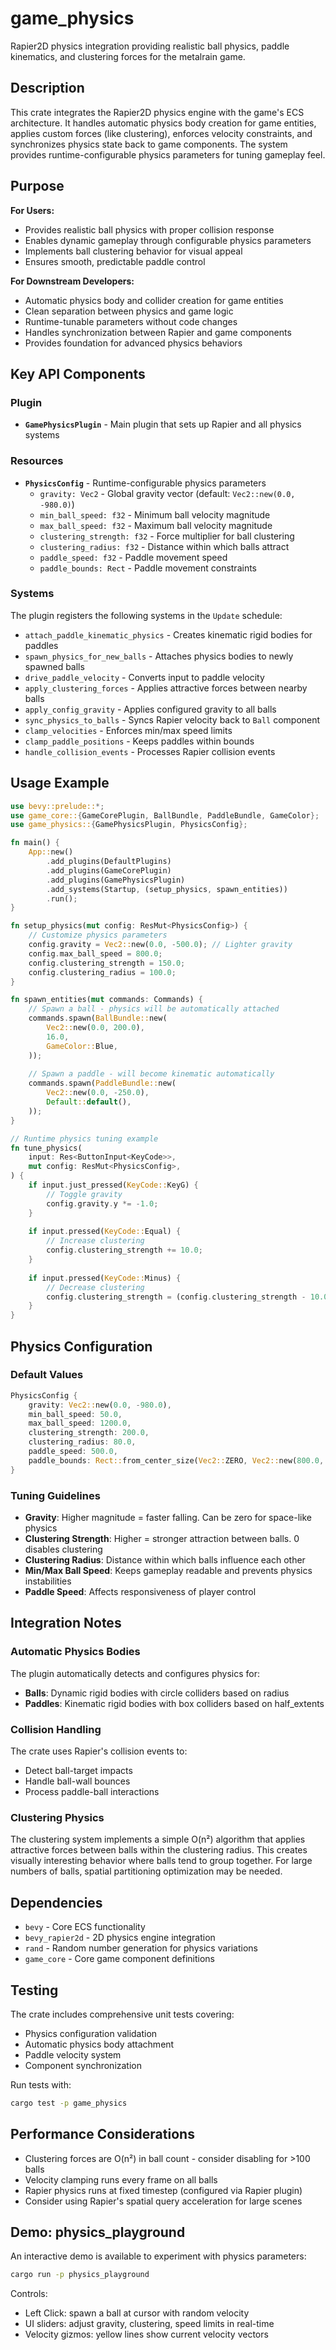 # game_physics

Rapier2D physics integration providing realistic ball physics, paddle kinematics, and clustering forces for the metalrain game.

## Description

This crate integrates the Rapier2D physics engine with the game's ECS architecture. It handles automatic physics body creation for game entities, applies custom forces (like clustering), enforces velocity constraints, and synchronizes physics state back to game components. The system provides runtime-configurable physics parameters for tuning gameplay feel.

## Purpose

**For Users:**

- Provides realistic ball physics with proper collision response
- Enables dynamic gameplay through configurable physics parameters
- Implements ball clustering behavior for visual appeal
- Ensures smooth, predictable paddle control

**For Downstream Developers:**

- Automatic physics body and collider creation for game entities
- Clean separation between physics and game logic
- Runtime-tunable parameters without code changes
- Handles synchronization between Rapier and game components
- Provides foundation for advanced physics behaviors

## Key API Components

### Plugin

- **`GamePhysicsPlugin`** - Main plugin that sets up Rapier and all physics systems

### Resources

- **`PhysicsConfig`** - Runtime-configurable physics parameters
  - `gravity: Vec2` - Global gravity vector (default: `Vec2::new(0.0, -980.0)`)
  - `min_ball_speed: f32` - Minimum ball velocity magnitude
  - `max_ball_speed: f32` - Maximum ball velocity magnitude
  - `clustering_strength: f32` - Force multiplier for ball clustering
  - `clustering_radius: f32` - Distance within which balls attract
  - `paddle_speed: f32` - Paddle movement speed
  - `paddle_bounds: Rect` - Paddle movement constraints

### Systems

The plugin registers the following systems in the `Update` schedule:

- `attach_paddle_kinematic_physics` - Creates kinematic rigid bodies for paddles
- `spawn_physics_for_new_balls` - Attaches physics bodies to newly spawned balls
- `drive_paddle_velocity` - Converts input to paddle velocity
- `apply_clustering_forces` - Applies attractive forces between nearby balls
- `apply_config_gravity` - Applies configured gravity to all balls
- `sync_physics_to_balls` - Syncs Rapier velocity back to `Ball` component
- `clamp_velocities` - Enforces min/max speed limits
- `clamp_paddle_positions` - Keeps paddles within bounds
- `handle_collision_events` - Processes Rapier collision events

## Usage Example

```rust
use bevy::prelude::*;
use game_core::{GameCorePlugin, BallBundle, PaddleBundle, GameColor};
use game_physics::{GamePhysicsPlugin, PhysicsConfig};

fn main() {
    App::new()
        .add_plugins(DefaultPlugins)
        .add_plugins(GameCorePlugin)
        .add_plugins(GamePhysicsPlugin)
        .add_systems(Startup, (setup_physics, spawn_entities))
        .run();
}

fn setup_physics(mut config: ResMut<PhysicsConfig>) {
    // Customize physics parameters
    config.gravity = Vec2::new(0.0, -500.0); // Lighter gravity
    config.max_ball_speed = 800.0;
    config.clustering_strength = 150.0;
    config.clustering_radius = 100.0;
}

fn spawn_entities(mut commands: Commands) {
    // Spawn a ball - physics will be automatically attached
    commands.spawn(BallBundle::new(
        Vec2::new(0.0, 200.0),
        16.0,
        GameColor::Blue,
    ));
    
    // Spawn a paddle - will become kinematic automatically
    commands.spawn(PaddleBundle::new(
        Vec2::new(0.0, -250.0),
        Default::default(),
    ));
}

// Runtime physics tuning example
fn tune_physics(
    input: Res<ButtonInput<KeyCode>>,
    mut config: ResMut<PhysicsConfig>,
) {
    if input.just_pressed(KeyCode::KeyG) {
        // Toggle gravity
        config.gravity.y *= -1.0;
    }
    
    if input.pressed(KeyCode::Equal) {
        // Increase clustering
        config.clustering_strength += 10.0;
    }
    
    if input.pressed(KeyCode::Minus) {
        // Decrease clustering
        config.clustering_strength = (config.clustering_strength - 10.0).max(0.0);
    }
}
```

## Physics Configuration

### Default Values

```rust
PhysicsConfig {
    gravity: Vec2::new(0.0, -980.0),
    min_ball_speed: 50.0,
    max_ball_speed: 1200.0,
    clustering_strength: 200.0,
    clustering_radius: 80.0,
    paddle_speed: 500.0,
    paddle_bounds: Rect::from_center_size(Vec2::ZERO, Vec2::new(800.0, 600.0)),
}
```

### Tuning Guidelines

- **Gravity**: Higher magnitude = faster falling. Can be zero for space-like physics
- **Clustering Strength**: Higher = stronger attraction between balls. 0 disables clustering
- **Clustering Radius**: Distance within which balls influence each other
- **Min/Max Ball Speed**: Keeps gameplay readable and prevents physics instabilities
- **Paddle Speed**: Affects responsiveness of player control

## Integration Notes

### Automatic Physics Bodies

The plugin automatically detects and configures physics for:

- **Balls**: Dynamic rigid bodies with circle colliders based on radius
- **Paddles**: Kinematic rigid bodies with box colliders based on half_extents

### Collision Handling

The crate uses Rapier's collision events to:

- Detect ball-target impacts
- Handle ball-wall bounces
- Process paddle-ball interactions

### Clustering Physics

The clustering system implements a simple O(n²) algorithm that applies attractive forces between balls within the clustering radius. This creates visually interesting behavior where balls tend to group together. For large numbers of balls, spatial partitioning optimization may be needed.

## Dependencies

- `bevy` - Core ECS functionality
- `bevy_rapier2d` - 2D physics engine integration
- `rand` - Random number generation for physics variations
- `game_core` - Core game component definitions

## Testing

The crate includes comprehensive unit tests covering:

- Physics configuration validation
- Automatic physics body attachment
- Paddle velocity system
- Component synchronization

Run tests with:

```bash
cargo test -p game_physics
```

## Performance Considerations

- Clustering forces are O(n²) in ball count - consider disabling for >100 balls
- Velocity clamping runs every frame on all balls
- Rapier physics runs at fixed timestep (configured via Rapier plugin)
- Consider using Rapier's spatial query acceleration for large scenes

## Demo: physics_playground

An interactive demo is available to experiment with physics parameters:

```bash
cargo run -p physics_playground
```

Controls:

- Left Click: spawn a ball at cursor with random velocity
- UI sliders: adjust gravity, clustering, speed limits in real-time
- Velocity gizmos: yellow lines show current velocity vectors
